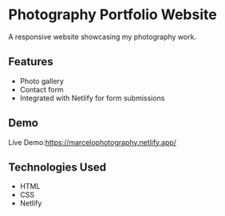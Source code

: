 # Photography Portfolio Website
A responsive website showcasing my photography work.

## Features
- Photo gallery
- Contact form
- Integrated with Netlify for form submissions

## Demo
Live Demo:https://marcelophotography.netlify.app/

## Technologies Used
- HTML
- CSS
- Netlify



 
